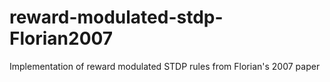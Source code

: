 # reward-modulated-stdp-Florian2007
Implementation of reward modulated STDP rules from Florian's 2007 paper 
